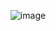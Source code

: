 
<p align="center">
  <img src="https://github.com/user-attachments/assets/40625468-6a91-4dd5-8045-f0ce06389972" alt="image"/>
</p>
